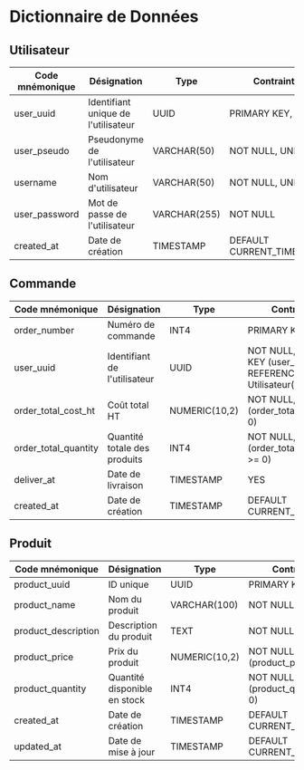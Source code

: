 


# Dictionnaire de Données

## Utilisateur

| Code mnémonique | Désignation                          | Type          | Contraintes                          |
|-----------------|--------------------------------------|---------------|--------------------------------------|
| user_uuid       | Identifiant unique de l'utilisateur  | UUID          | PRIMARY KEY, SERIAL                  |
| user_pseudo     | Pseudonyme de l'utilisateur          | VARCHAR(50)   | NOT NULL, UNIQUE                     |
| username        | Nom d'utilisateur                   | VARCHAR(50)   | NOT NULL, UNIQUE                     |
| user_password   | Mot de passe de l'utilisateur        | VARCHAR(255)  | NOT NULL                             |
| created_at      | Date de création                    | TIMESTAMP     | DEFAULT CURRENT_TIMESTAMP            |

## Commande

| Code mnémonique    | Désignation                     | Type          | Contraintes                          |
|--------------------|---------------------------------|---------------|--------------------------------------|
| order_number       | Numéro de commande              | INT4          | PRIMARY KEY, SERIAL                  |
| user_uuid          | Identifiant de l'utilisateur    | UUID          | NOT NULL, FOREIGN KEY (user_uuid) REFERENCES Utilisateur(user_uuid) |
| order_total_cost_ht| Coût total HT                   | NUMERIC(10,2) | NOT NULL, CHECK (order_total_cost_ht >= 0)     |
| order_total_quantity| Quantité totale des produits   | INT4          | NOT NULL, CHECK (order_total_quantity >= 0)    |
| deliver_at         | Date de livraison               | TIMESTAMP     | YES                                  |
| created_at         | Date de création                | TIMESTAMP     | DEFAULT CURRENT_TIMESTAMP            |

## Produit

| Code mnémonique    | Désignation                     | Type          | Contraintes                          |
|--------------------|---------------------------------|---------------|--------------------------------------|
| product_uuid       | ID unique                       | UUID          | PRIMARY KEY                         |
| product_name       | Nom du produit                  | VARCHAR(100)  | NOT NULL                             |
| product_description| Description du produit          | TEXT          | NOT NULL                             |
| product_price      | Prix du produit                 | NUMERIC(10,2) | NOT NULL, CHECK (product_price > 0)  |
| product_quantity   | Quantité disponible en stock    | INT4          | NOT NULL, CHECK (product_quantity >= 0)|
| created_at         | Date de création                | TIMESTAMP     | DEFAULT CURRENT_TIMESTAMP            |
| updated_at         | Date de mise à jour             | TIMESTAMP     | DEFAULT CURRENT_TIMESTAMP            |